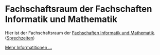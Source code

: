 # Fachschaftsraum der Fachschaften Informatik und Mathematik
Hier ist der Fachschaftsraum der [Fachschaften Informatik und Mathematik](https://www.fs-infmath.uni-kiel.de/wiki/Hauptseite). ([Sprechzeiten](https://www.fs-infmath.uni-kiel.de/wiki/Sprechzeiten))

[Mehr Informatitionen ...](#/popups/de-DE/fs-infmath_more.html)